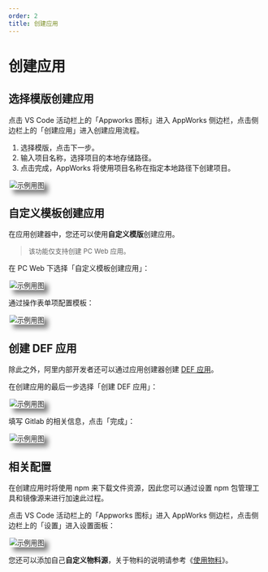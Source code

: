 ```yaml
---
order: 2
title: 创建应用
---
```


# 创建应用

## 选择模版创建应用

点击 VS Code 活动栏上的「Appworks 图标」进入 AppWorks 侧边栏，点击侧边栏上的「创建应用」进入创建应用流程。

1. 选择模版，点击下一步。
2. 输入项目名称，选择项目的本地存储路径。
3. 点击完成，AppWorks 将使用项目名称在指定本地路径下创建项目。

<img src="https://img.alicdn.com/imgextra/i3/O1CN011fIOD21fEb2aKShWh_!!6000000003975-1-tps-1220-942.gif" alt="示例用图" style="transform: scale(.95, .95); box-shadow: 8px 8px 10px gray;border-radius:1%;"  />

## 自定义模板创建应用

在应用创建器中，您还可以使用**自定义模版**创建应用。

> <font size=2>该功能仅支持创建 PC Web 应用。</font>

在 PC Web 下选择「自定义模板创建应用」：

<img src="https://img.alicdn.com/imgextra/i1/O1CN01LIZ7Y422CWPJeBjdH_!!6000000007084-2-tps-1276-811.png" alt="示例用图" style="transform: scale(.95, .95); box-shadow: 8px 8px 10px gray;border-radius:1%;"  />

通过操作表单项配置模板：

<img src="https://img.alicdn.com/imgextra/i3/O1CN01DHzEqy1heowyAmiVB_!!6000000004303-2-tps-2722-1488.png" alt="示例用图" style="transform: scale(.95, .95); box-shadow: 8px 8px 10px gray;border-radius:1%;"  />

## 创建 DEF 应用

除此之外，阿里内部开发者还可以通过应用创建器创建 [DEF 应用](https://work.def.alibaba-inc.com/doc)。

在创建应用的最后一步选择「创建 DEF 应用」：

<img src="https://img.alicdn.com/imgextra/i3/O1CN01W3AdVO1ptUZ90tdsZ_!!6000000005418-2-tps-2198-1536.png_790x10000.jpg" alt="示例用图" style="transform: scale(.95, .95); box-shadow: 8px 8px 10px gray;border-radius:1%;"  />

填写 Gitlab 的相关信息，点击「完成」：

<img src="https://img.alicdn.com/imgextra/i4/O1CN01peRcdw1EODjgGSEsK_!!6000000000341-2-tps-2198-1536.png_790x10000.jpg" alt="示例用图" style="transform: scale(.95, .95); box-shadow: 8px 8px 10px gray;border-radius:1%;"  />

## 相关配置

在创建应用时将使用 npm 来下载文件资源，因此您可以通过设置 npm 包管理工具和镜像源来进行加速此过程。

点击 VS Code 活动栏上的「Appworks 图标」进入 AppWorks 侧边栏，点击侧边栏上的「设置」进入设置面板：

<img src="https://img.alicdn.com/imgextra/i2/O1CN01oZ51VM21WqMpQGDEM_!!6000000006993-0-tps-1350-844.jpg_790x10000.jpg" alt="示例用图" style="transform: scale(.95, .95); box-shadow: 8px 8px 10px gray;border-radius:1%;"  />

您还可以添加自己**自定义物料源**，关于物料的说明请参考《[使用物料](/pack/basic/materials)》。
